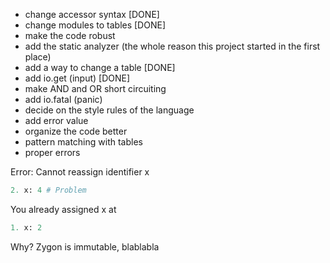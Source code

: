 - change accessor syntax [DONE]
- change modules to tables [DONE]
- make the code robust
- add the static analyzer (the whole reason this project started in the first place)
- add a way to change a table [DONE]
- add io.get (input) [DONE]
- make AND and OR short circuiting
- add io.fatal (panic)
- decide on the style rules of the language
- add error value
- organize the code better
- pattern matching with tables
- proper errors


Error: Cannot reassign identifier x

```python
2. x: 4 # Problem
```
You already assigned x at
```python
1. x: 2
```

Why?
Zygon is immutable, blablabla
